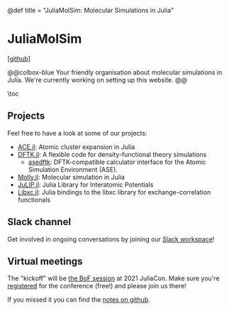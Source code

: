 @def title = "JuliaMolSim: Molecular Simulations in Julia"

# JuliaMolSim

[[github]](https://github.com/JuliaMolSim)

@@colbox-blue
Your friendly organisation about molecular simulations in Julia.
We're currently working on setting up this website.
@@

\toc

## Projects
Feel free to have a look at some of our projects:
- [ACE.jl](https://github.com/ACEsuit/ACE.jl): Atomic cluster expansion in Julia
- [DFTK.jl](https://dftk.org): A flexible code for density-functional theory simulations
    * [asedftk](https://github.com/mfherbst/asedftk): DFTK-compatible calculator interface for the Atomic Simulation Environment (ASE).
- [Molly.jl](https://juliamolsim.github.io/Molly.jl/stable/): Molecular simulation in Julia
- [JuLIP.jl](https://github.com/JuliaMolSim/JuLIP.jl): Julia Library for Interatomic Potentials
- [Libxc.jl](https://github.com/JuliaMolSim/Libxc.jl): Julia bindings to the libxc library for exchange-correlation functionals

## Slack channel
[slack-url]: https://join.slack.com/t/juliamolsim/shared_invite/zt-tc060co0-HgiKApazzsQzBHDlQ58A7g
Get involved in ongoing conversations by joining our [Slack workspace][slack-url]!

## Virtual meetings
The "kickoff" will be [the BoF session](https://pretalx.com/juliacon2021/talk/ZQJAW3/)
at 2021 JuliaCon.
Make sure you're [registered](https://juliacon.org/2021/tickets/) for the conference
(free!) and please join us there!

If you missed it you can find the [notes on github](https://github.com/JuliaMolSim/Juliacon2021).
